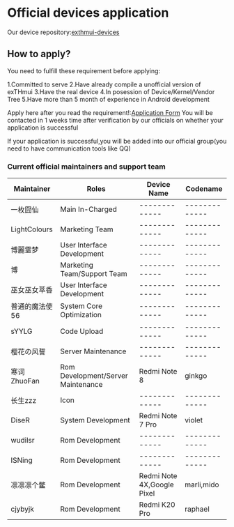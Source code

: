 # Official devices application
Our device repository:[exthmui-devices
](https://github.com/exthmui-devices)

## How to apply?
You need to fulfill these requirement before applying:  

  1.Committed to serve
  2.Have already compile a unofficial version of exTHmui 
  3.Have the real device
  4.In posession of Device/Kernel/Vendor Tree
  5.Have more than 5 month of experience in Android development


Apply here after you read the requirement!:[Application Form](https://www.wjx.top/m/55305674.aspx)
You will be contacted in 1 weeks time after verification by our officials on whether your application is successful

If your application is successful,you will be added into our official group(you need to have communication tools like QQ)

### Current official maintainers and support team
| Maintainer  | Roles | Device Name | Codename |
| ------------- | ------------- | ------------- | ------------- |
| 一枚囧仙 | Main In-Charged | ------------- | ------------- |
| LightColours | Marketing Team | ------------- | ------------- |
| 博麗霊梦 | User Interface Development  | ------------- | ------------- |
| 博 | Marketing Team/Support  Team  | ------------- | ------------- |
| 巫女巫女萃香 | User Interface Development  | ------------- | ------------- |
| 普通的魔法使56 | System Core Optimization  | ------------- | ------------- |
| sYYLG | Code Upload  | ------------- | ------------- |
| 樱花の风誓 | Server Maintenance  | ------------- | ------------- |
| 寒词ZhuoFan | Rom Development/Server Maintenance  | Redmi Note 8 | ginkgo |
| 长生zzz  | Icon   | ------------- | ------------- |
| DiseR | System Development  | Redmi Note 7 Pro | violet |
| wudilsr | Rom Development  | ------------- | ------------- |
| ISNing  | Rom Development   | ------------- | ------------- |
| 凛凛凛个鳖 | Rom Development  | Redmi Note 4X,Google Pixel | marli,mido |
| cjybyjk  | Rom Development   | Redmi K20 Pro | raphael |
